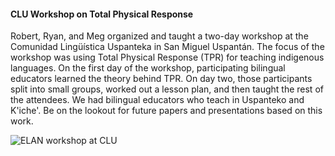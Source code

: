 #### CLU Workshop on Total Physical Response ####

Robert, Ryan, and Meg organized and taught a two-day workshop at the Comunidad Ling&uuml;&iacute;stica Uspanteka in San Miguel Uspant&aacute;n. The focus of the workshop was using Total Physical Response (TPR) for teaching indigenous languages. On the first day of the workshop, participating bilingual educators learned the theory behind TPR. On day two, those participants split into small groups, worked out a lesson plan, and then taught the rest of the attendees. We had bilingual educators who teach in Uspanteko and K'iche'. Be on the lookout for future papers and presentations based on this work.

![ELAN workshop at CLU](resources/Pictures/workshoptpr.jpg)
